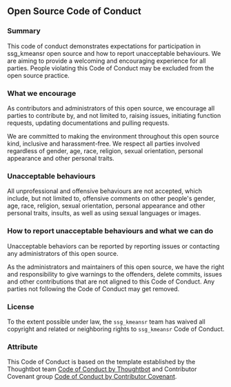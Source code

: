 ## Open Source Code of Conduct

### Summary

This code of conduct demonstrates expectations for participation in ssg_kmeansr open source and how to report unacceptable behaviours. We are aiming to provide a welcoming and encouraging experience for all parties. People violating this Code of Conduct may be excluded from the open source practice. 

### What we encourage 

As contributors and administrators of this open source, we encourage all parties to contribute by, and not limited to, raising issues, initiating function requests, updating documentations and pulling requests. 


We are committed to making the environment throughout this open source kind, inclusive and harassment-free. We respect all parties involved regardless of gender, age, race, religion, sexual orientation, personal appearance and other personal traits.  

### Unacceptable behaviours


All unprofessional and offensive behaviours are not accepted, which include, but not limited to, offensive comments on other people's gender, age, race, religion, sexual orientation, personal appearance and other personal traits, insults, as well as using sexual languages or images.

### How to report unacceptable behaviours and what we can do 

Unacceptable behaviors can be reported by reporting issues or contacting any administrators of this open source.

As the administrators and maintainers of this open source, we have the right and responsibility to give warnings to the offenders, delete commits, issues and other contributions that are not aligned to this Code of Conduct. Any parties not following the Code of Conduct may get removed.


### License

To the extent possible under law, the `ssg_kmeansr` team has waived all copyright and related or neighboring rights to `ssg_kmeansr` Code of Conduct.



### Attribute

This Code of Conduct is based on the template established by the Thoughtbot team [Code of Conduct by Thoughtbot](https://thoughtbot.com/open-source-code-of-conduct) and Contributor Covenant group [Code of Conduct by Contributor Covenant](https://www.contributor-covenant.org/). 



